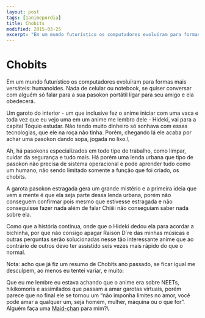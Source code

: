 ```yaml
---
layout: post
tags: [1animepordia]
title: Chobits
modified: 2015-03-25
excerpt: "Em um mundo futurístico os computadores evoluíram para formas mais versáteis: humanoides. Nada de celular ou notebook, se quiser conversar com alguém só falar para a sua pasokon portátil ligar para seu amigo e ela obedecerá."
---
```


Chobits
=======

Em um mundo futurístico os computadores evoluíram para formas mais
versáteis: humanoides. Nada de celular ou notebook, se quiser conversar
com alguém só falar para a sua pasokon portátil ligar para seu amigo e
ela obedecerá.

Um garoto do interior - um que inclusive fez o anime iniciar com uma
vaca e toda vez que eu vejo uma em um anime me lembro dele - Hideki, vai
para a capital Tóquio estudar. Não tendo muito dinheiro só sonhava com
essas tecnologias, que ele na roça não tinha. Porém, chegando lá ele
acaba por achar uma pasokon dando sopa, jogada no lixo.\

Ah, há pasokons especializados em todo tipo de trabalho, como limpar,
cuidar da segurança e tudo mais. Há porém uma lenda urbana que tipo de
pasokon não precisa de sistema operacional e pode aprender tudo como um
humano, não sendo limitado somente a função que foi criado, os chobits.

A garota pasokon estragada gera um grande mistério e a primeira ideia
que vem a mente é que ela seja parte dessa lenda urbana, porém não
conseguem confirmar pois mesmo que estivesse estragada e não conseguisse
fazer nada além de falar Chiiiii não conseguiam saber nada sobre ela.

Como que a história continua, onde que o Hideki dedou ela para acordar a
bichinha, por que não consigo apagar Raison D´re das minhas músicas e
outras perguntas serão solucionadas nesse tão interessante anime que ao
contrário de outros devo ter assistido seis vezes mais rápido do que o
normal.

<!-- more -->

Nota: acho que já fiz um resumo de Chobits ano passado, se ficar igual
me desculpem, ao menos eu tentei variar, e muito:

Que eu me lembre eu estava achando que o anime era sobre NEETs,
hikikomoris e assimilados que passam a amar garotas virtuais, porém
parece que no final ele se tornou um “não imponha limites no amor, você
pode amar a qualquer um, seja homem, mulher, máquina ou o que for”.
Alguém faça uma
[Maid-chan](http://myanimelist.net/character/84923/Maid-chan) para mim?\


